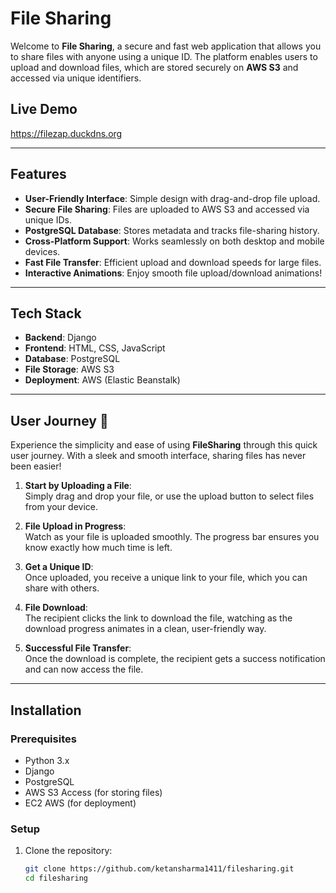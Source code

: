 # File Sharing

Welcome to **File Sharing**, a secure and fast web application that allows you to share files with anyone using a unique ID. The platform enables users to upload and download files, which are stored securely on **AWS S3** and accessed via unique identifiers.

## Live Demo

https://filezap.duckdns.org
<!-- ![FileSharing](https://vondy.com/deliverable/1c26f4cc-7076-4978-a47d-5a6677dac588) -->


---

## Features

- **User-Friendly Interface**: Simple design with drag-and-drop file upload.
- **Secure File Sharing**: Files are uploaded to AWS S3 and accessed via unique IDs.
- **PostgreSQL Database**: Stores metadata and tracks file-sharing history.
- **Cross-Platform Support**: Works seamlessly on both desktop and mobile devices.
- **Fast File Transfer**: Efficient upload and download speeds for large files.
- **Interactive Animations**: Enjoy smooth file upload/download animations!

---

## Tech Stack

- **Backend**: Django
- **Frontend**: HTML, CSS, JavaScript
- **Database**: PostgreSQL
- **File Storage**: AWS S3
- **Deployment**: AWS (Elastic Beanstalk) 

---

## User Journey 🚀

Experience the simplicity and ease of using **FileSharing** through this quick user journey. With a sleek and smooth interface, sharing files has never been easier!

1. **Start by Uploading a File**:  
   Simply drag and drop your file, or use the upload button to select files from your device.

   <!-- ![File Upload](https://media.giphy.com/media/djJjflS7GYoVqcJviO/giphy.gif) -->

2. **File Upload in Progress**:  
   Watch as your file is uploaded smoothly. The progress bar ensures you know exactly how much time is left.
   <!-- ![Upload Progress](https://media.giphy.com/media/xT0Gqj58cTHfaA1z1C/giphy.gif) -->

3. **Get a Unique ID**:  
   Once uploaded, you receive a unique link to your file, which you can share with others.

   <!-- ![Unique ID](https://media.giphy.com/media/l1J9ptcxw44hDiIN2/giphy.gif) -->

4. **File Download**:  
   The recipient clicks the link to download the file, watching as the download progress animates in a clean, user-friendly way.

   <!-- ![File Download](https://media.giphy.com/media/l1J9ptcxw44hDiIN2/giphy.gif) -->

5. **Successful File Transfer**:  
   Once the download is complete, the recipient gets a success notification and can now access the file.

   <!-- ![Download Success](https://media.giphy.com/media/3o6Zt5pQ0V6V6V6V6A/giphy.gif) -->

---


## Installation

### Prerequisites

- Python 3.x
- Django
- PostgreSQL
- AWS S3 Access (for storing files)
- EC2 AWS (for deployment)

### Setup

1. Clone the repository:

   ```bash
   git clone https://github.com/ketansharma1411/filesharing.git
   cd filesharing
